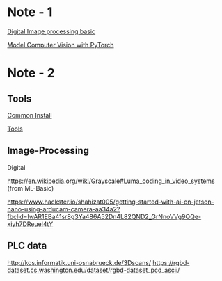 # Note - 1

[Digital Image processing basic](https://github.com/lacie-life/Jellyfish-with-ComputerVision/tree/master/Theory/DIP)


[Model Computer Vision with PyTorch](https://github.com/lacie-life/Jellyfish-with-ComputerVision/tree/master/Theory/Modern-ComputerVision-with-Pytorch)

# Note - 2

## Tools

[Common Install](https://github.com/lacie-life/robot_perception_utils)

[Tools](https://github.com/lacie-life/ComputerVisionTools)

## Image-Processing
Digital 

https://en.wikipedia.org/wiki/Grayscale#Luma_coding_in_video_systems (from ML-Basic)

https://www.hackster.io/shahizat005/getting-started-with-ai-on-jetson-nano-using-arducam-camera-aa34a2?fbclid=IwAR1EBa41sr8g3Ya486A52Dn4L82QND2_GrNnoVVg9QQe-xiyh7DReuel4tY

## PLC data
http://kos.informatik.uni-osnabrueck.de/3Dscans/
https://rgbd-dataset.cs.washington.edu/dataset/rgbd-dataset_pcd_ascii/
